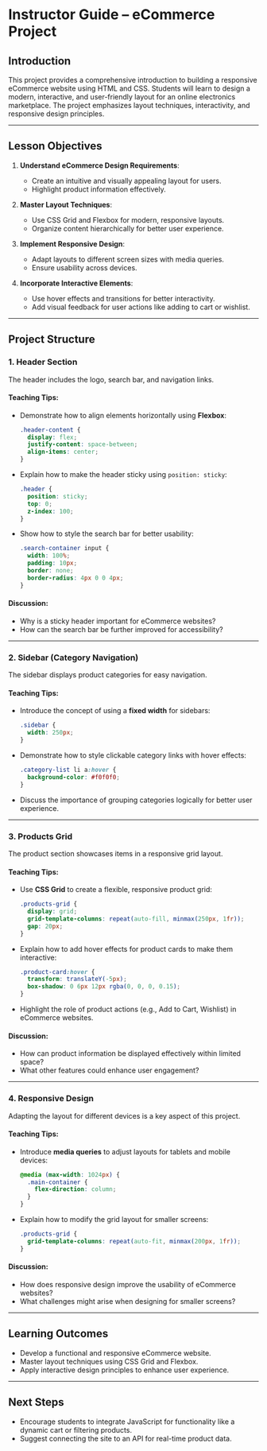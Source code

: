 # **Instructor Guide – eCommerce Project**

## **Introduction**

This project provides a comprehensive introduction to building a responsive eCommerce website using HTML and CSS. Students will learn to design a modern, interactive, and user-friendly layout for an online electronics marketplace. The project emphasizes layout techniques, interactivity, and responsive design principles.

---

## **Lesson Objectives**

1. **Understand eCommerce Design Requirements**:

   - Create an intuitive and visually appealing layout for users.
   - Highlight product information effectively.

2. **Master Layout Techniques**:

   - Use CSS Grid and Flexbox for modern, responsive layouts.
   - Organize content hierarchically for better user experience.

3. **Implement Responsive Design**:

   - Adapt layouts to different screen sizes with media queries.
   - Ensure usability across devices.

4. **Incorporate Interactive Elements**:
   - Use hover effects and transitions for better interactivity.
   - Add visual feedback for user actions like adding to cart or wishlist.

---

## **Project Structure**

### **1. Header Section**

The header includes the logo, search bar, and navigation links.

#### **Teaching Tips**:

- Demonstrate how to align elements horizontally using **Flexbox**:
  ```css
  .header-content {
    display: flex;
    justify-content: space-between;
    align-items: center;
  }
  ```
- Explain how to make the header sticky using `position: sticky`:

  ```css
  .header {
    position: sticky;
    top: 0;
    z-index: 100;
  }
  ```

- Show how to style the search bar for better usability:
  ```css
  .search-container input {
    width: 100%;
    padding: 10px;
    border: none;
    border-radius: 4px 0 0 4px;
  }
  ```

#### **Discussion**:

- Why is a sticky header important for eCommerce websites?
- How can the search bar be further improved for accessibility?

---

### **2. Sidebar (Category Navigation)**

The sidebar displays product categories for easy navigation.

#### **Teaching Tips**:

- Introduce the concept of using a **fixed width** for sidebars:
  ```css
  .sidebar {
    width: 250px;
  }
  ```
- Demonstrate how to style clickable category links with hover effects:

  ```css
  .category-list li a:hover {
    background-color: #f0f0f0;
  }
  ```

- Discuss the importance of grouping categories logically for better user experience.

---

### **3. Products Grid**

The product section showcases items in a responsive grid layout.

#### **Teaching Tips**:

- Use **CSS Grid** to create a flexible, responsive product grid:

  ```css
  .products-grid {
    display: grid;
    grid-template-columns: repeat(auto-fill, minmax(250px, 1fr));
    gap: 20px;
  }
  ```

- Explain how to add hover effects for product cards to make them interactive:

  ```css
  .product-card:hover {
    transform: translateY(-5px);
    box-shadow: 0 6px 12px rgba(0, 0, 0, 0.15);
  }
  ```

- Highlight the role of product actions (e.g., Add to Cart, Wishlist) in eCommerce websites.

#### **Discussion**:

- How can product information be displayed effectively within limited space?
- What other features could enhance user engagement?

---

### **4. Responsive Design**

Adapting the layout for different devices is a key aspect of this project.

#### **Teaching Tips**:

- Introduce **media queries** to adjust layouts for tablets and mobile devices:
  ```css
  @media (max-width: 1024px) {
    .main-container {
      flex-direction: column;
    }
  }
  ```
- Explain how to modify the grid layout for smaller screens:
  ```css
  .products-grid {
    grid-template-columns: repeat(auto-fit, minmax(200px, 1fr));
  }
  ```

#### **Discussion**:

- How does responsive design improve the usability of eCommerce websites?
- What challenges might arise when designing for smaller screens?

---

## **Learning Outcomes**

- Develop a functional and responsive eCommerce website.
- Master layout techniques using CSS Grid and Flexbox.
- Apply interactive design principles to enhance user experience.

---

## **Next Steps**

- Encourage students to integrate JavaScript for functionality like a dynamic cart or filtering products.
- Suggest connecting the site to an API for real-time product data.
